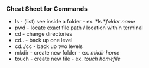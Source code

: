 ### Cheat Sheet for Commands
- ls - (list) see inside a folder - ex. *ls **folder name*
- pwd - locate exact file path / location within terminal
- cd - change directories
- cd.. - back up one level
- cd../cc - back up two levels
- mkdir - create new folder - ex. *mkdir home*
- touch - create new file - ex. *touch homefile*